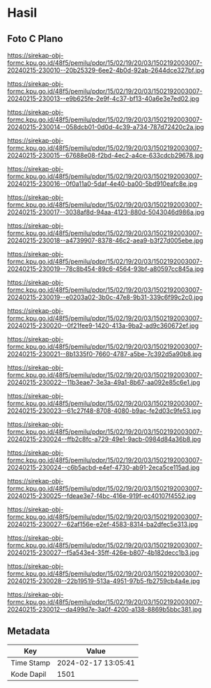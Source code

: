 # Hasil

## Foto C Plano

https://sirekap-obj-formc.kpu.go.id/48f5/pemilu/pdpr/15/02/19/20/03/1502192003007-20240215-230010--20b25329-6ee2-4b0d-92ab-2644dce327bf.jpg

https://sirekap-obj-formc.kpu.go.id/48f5/pemilu/pdpr/15/02/19/20/03/1502192003007-20240215-230013--e9b625fe-2e9f-4c37-bf13-40a6e3e7ed02.jpg

https://sirekap-obj-formc.kpu.go.id/48f5/pemilu/pdpr/15/02/19/20/03/1502192003007-20240215-230014--058dcb01-0d0d-4c39-a734-787d72420c2a.jpg

https://sirekap-obj-formc.kpu.go.id/48f5/pemilu/pdpr/15/02/19/20/03/1502192003007-20240215-230015--67688e08-f2bd-4ec2-a4ce-633cdcb29678.jpg

https://sirekap-obj-formc.kpu.go.id/48f5/pemilu/pdpr/15/02/19/20/03/1502192003007-20240215-230016--0f0a11a0-5daf-4e40-ba00-5bd910eafc8e.jpg

https://sirekap-obj-formc.kpu.go.id/48f5/pemilu/pdpr/15/02/19/20/03/1502192003007-20240215-230017--3038af8d-94aa-4123-880d-5043046d986a.jpg

https://sirekap-obj-formc.kpu.go.id/48f5/pemilu/pdpr/15/02/19/20/03/1502192003007-20240215-230018--a4739907-8378-46c2-aea9-b3f27d005ebe.jpg

https://sirekap-obj-formc.kpu.go.id/48f5/pemilu/pdpr/15/02/19/20/03/1502192003007-20240215-230019--78c8b454-89c6-4564-93bf-a80597cc845a.jpg

https://sirekap-obj-formc.kpu.go.id/48f5/pemilu/pdpr/15/02/19/20/03/1502192003007-20240215-230019--e0203a02-3b0c-47e8-9b31-339c6f99c2c0.jpg

https://sirekap-obj-formc.kpu.go.id/48f5/pemilu/pdpr/15/02/19/20/03/1502192003007-20240215-230020--0f21fee9-1420-413a-9ba2-ad9c360672ef.jpg

https://sirekap-obj-formc.kpu.go.id/48f5/pemilu/pdpr/15/02/19/20/03/1502192003007-20240215-230021--8b1335f0-7660-4787-a5be-7c392d5a90b8.jpg

https://sirekap-obj-formc.kpu.go.id/48f5/pemilu/pdpr/15/02/19/20/03/1502192003007-20240215-230022--11b3eae7-3e3a-49a1-8b67-aa092e85c6e1.jpg

https://sirekap-obj-formc.kpu.go.id/48f5/pemilu/pdpr/15/02/19/20/03/1502192003007-20240215-230023--61c27f48-8708-4080-b9ac-fe2d03c9fe53.jpg

https://sirekap-obj-formc.kpu.go.id/48f5/pemilu/pdpr/15/02/19/20/03/1502192003007-20240215-230024--ffb2c8fc-a729-49e1-9acb-0984d84a36b8.jpg

https://sirekap-obj-formc.kpu.go.id/48f5/pemilu/pdpr/15/02/19/20/03/1502192003007-20240215-230024--c6b5acbd-e4ef-4730-ab91-2eca5ce115ad.jpg

https://sirekap-obj-formc.kpu.go.id/48f5/pemilu/pdpr/15/02/19/20/03/1502192003007-20240215-230025--fdeae3e7-f4bc-416e-919f-ec40107f4552.jpg

https://sirekap-obj-formc.kpu.go.id/48f5/pemilu/pdpr/15/02/19/20/03/1502192003007-20240215-230027--62af156e-e2ef-4583-8314-ba2dfec5e313.jpg

https://sirekap-obj-formc.kpu.go.id/48f5/pemilu/pdpr/15/02/19/20/03/1502192003007-20240215-230027--f5a543e4-35ff-426e-b807-4b182decc1b3.jpg

https://sirekap-obj-formc.kpu.go.id/48f5/pemilu/pdpr/15/02/19/20/03/1502192003007-20240215-230028--22b19519-513a-4951-97b5-fb2759cb4a4e.jpg

https://sirekap-obj-formc.kpu.go.id/48f5/pemilu/pdpr/15/02/19/20/03/1502192003007-20240215-230012--da499d7e-3a0f-4200-a138-8869b5bbc381.jpg


## Metadata

| Key        | Value               |
| ---------- | ------------------- |
| Time Stamp | 2024-02-17 13:05:41 |
| Kode Dapil | 1501                |



